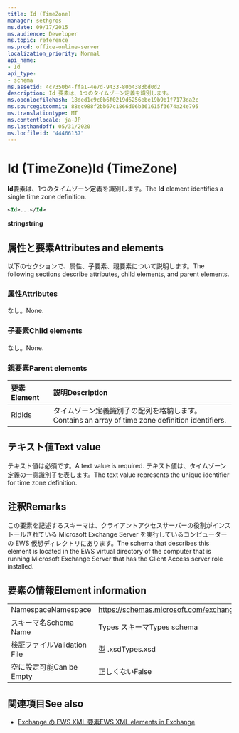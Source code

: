 ```yaml
---
title: Id (TimeZone)
manager: sethgros
ms.date: 09/17/2015
ms.audience: Developer
ms.topic: reference
ms.prod: office-online-server
localization_priority: Normal
api_name:
- Id
api_type:
- schema
ms.assetid: 4c7350b4-ffa1-4e7d-9433-80b4383bd0d2
description: Id 要素は、1つのタイムゾーン定義を識別します。
ms.openlocfilehash: 18ded1c9c0b6f0219d6256ebe19b9b1f7173da2c
ms.sourcegitcommit: 88ec988f2bb67c1866d06b361615f3674a24e795
ms.translationtype: MT
ms.contentlocale: ja-JP
ms.lasthandoff: 05/31/2020
ms.locfileid: "44466137"
---
```

# <a name="id-timezone"></a><span data-ttu-id="f80a3-103">Id (TimeZone)</span><span class="sxs-lookup"><span data-stu-id="f80a3-103">Id (TimeZone)</span></span>

<span data-ttu-id="f80a3-104">**Id**要素は、1つのタイムゾーン定義を識別します。</span><span class="sxs-lookup"><span data-stu-id="f80a3-104">The **Id** element identifies a single time zone definition.</span></span> 
  
```xml
<Id>...</Id>
```

 <span data-ttu-id="f80a3-105">**string**</span><span class="sxs-lookup"><span data-stu-id="f80a3-105">**string**</span></span>
## <a name="attributes-and-elements"></a><span data-ttu-id="f80a3-106">属性と要素</span><span class="sxs-lookup"><span data-stu-id="f80a3-106">Attributes and elements</span></span>

<span data-ttu-id="f80a3-107">以下のセクションで、属性、子要素、親要素について説明します。</span><span class="sxs-lookup"><span data-stu-id="f80a3-107">The following sections describe attributes, child elements, and parent elements.</span></span>
  
### <a name="attributes"></a><span data-ttu-id="f80a3-108">属性</span><span class="sxs-lookup"><span data-stu-id="f80a3-108">Attributes</span></span>

<span data-ttu-id="f80a3-109">なし。</span><span class="sxs-lookup"><span data-stu-id="f80a3-109">None.</span></span>
  
### <a name="child-elements"></a><span data-ttu-id="f80a3-110">子要素</span><span class="sxs-lookup"><span data-stu-id="f80a3-110">Child elements</span></span>

<span data-ttu-id="f80a3-111">なし。</span><span class="sxs-lookup"><span data-stu-id="f80a3-111">None.</span></span>
  
### <a name="parent-elements"></a><span data-ttu-id="f80a3-112">親要素</span><span class="sxs-lookup"><span data-stu-id="f80a3-112">Parent elements</span></span>

|<span data-ttu-id="f80a3-113">**要素**</span><span class="sxs-lookup"><span data-stu-id="f80a3-113">**Element**</span></span>|<span data-ttu-id="f80a3-114">**説明**</span><span class="sxs-lookup"><span data-stu-id="f80a3-114">**Description**</span></span>|
|:-----|:-----|
|[<span data-ttu-id="f80a3-115">Rid</span><span class="sxs-lookup"><span data-stu-id="f80a3-115">Ids</span></span>](ids.md) <br/> |<span data-ttu-id="f80a3-116">タイムゾーン定義識別子の配列を格納します。</span><span class="sxs-lookup"><span data-stu-id="f80a3-116">Contains an array of time zone definition identifiers.</span></span>  <br/> |
   
## <a name="text-value"></a><span data-ttu-id="f80a3-117">テキスト値</span><span class="sxs-lookup"><span data-stu-id="f80a3-117">Text value</span></span>

<span data-ttu-id="f80a3-118">テキスト値は必須です。</span><span class="sxs-lookup"><span data-stu-id="f80a3-118">A text value is required.</span></span> <span data-ttu-id="f80a3-119">テキスト値は、タイムゾーン定義の一意識別子を表します。</span><span class="sxs-lookup"><span data-stu-id="f80a3-119">The text value represents the unique identifier for time zone definition.</span></span>
  
## <a name="remarks"></a><span data-ttu-id="f80a3-120">注釈</span><span class="sxs-lookup"><span data-stu-id="f80a3-120">Remarks</span></span>

<span data-ttu-id="f80a3-121">この要素を記述するスキーマは、クライアントアクセスサーバーの役割がインストールされている Microsoft Exchange Server を実行しているコンピューターの EWS 仮想ディレクトリにあります。</span><span class="sxs-lookup"><span data-stu-id="f80a3-121">The schema that describes this element is located in the EWS virtual directory of the computer that is running Microsoft Exchange Server that has the Client Access server role installed.</span></span>
  
## <a name="element-information"></a><span data-ttu-id="f80a3-122">要素の情報</span><span class="sxs-lookup"><span data-stu-id="f80a3-122">Element information</span></span>

|||
|:-----|:-----|
|<span data-ttu-id="f80a3-123">Namespace</span><span class="sxs-lookup"><span data-stu-id="f80a3-123">Namespace</span></span>  <br/> |https://schemas.microsoft.com/exchange/services/2006/types  <br/> |
|<span data-ttu-id="f80a3-124">スキーマ名</span><span class="sxs-lookup"><span data-stu-id="f80a3-124">Schema Name</span></span>  <br/> |<span data-ttu-id="f80a3-125">Types スキーマ</span><span class="sxs-lookup"><span data-stu-id="f80a3-125">Types schema</span></span>  <br/> |
|<span data-ttu-id="f80a3-126">検証ファイル</span><span class="sxs-lookup"><span data-stu-id="f80a3-126">Validation File</span></span>  <br/> |<span data-ttu-id="f80a3-127">型 .xsd</span><span class="sxs-lookup"><span data-stu-id="f80a3-127">Types.xsd</span></span>  <br/> |
|<span data-ttu-id="f80a3-128">空に設定可能</span><span class="sxs-lookup"><span data-stu-id="f80a3-128">Can be Empty</span></span>  <br/> |<span data-ttu-id="f80a3-129">正しくない</span><span class="sxs-lookup"><span data-stu-id="f80a3-129">False</span></span>  <br/> |
   
## <a name="see-also"></a><span data-ttu-id="f80a3-130">関連項目</span><span class="sxs-lookup"><span data-stu-id="f80a3-130">See also</span></span>



- [<span data-ttu-id="f80a3-131">Exchange の EWS XML 要素</span><span class="sxs-lookup"><span data-stu-id="f80a3-131">EWS XML elements in Exchange</span></span>](ews-xml-elements-in-exchange.md)

